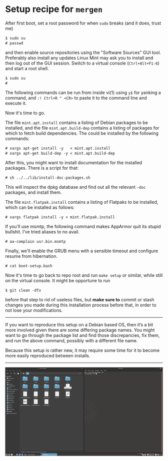 # Setup recipe for `mergen`

After first boot, set a root password for when `sudo` breaks (and it
does, trust me)

    $ sudo su
    # passwd

and then enable source repositories using the "Software Sources" GUI
tool.  Preferably also install any updates Linux Mint may ask you to install
and then log out of the GUI session.  Switch to a virtual console
(`Ctrl+Alt+F1-6`) and start a root shell.

    $ sudo su
    #

The following commands can be run from inside vi(1) using `y$` for yanking
a command, and `:! Ctrl+R " <CR>` to paste it to the command line and
execute it.

Now it's time to go.


The file `mint.apt.install` contains a listing of Debian packages to be
installed, and the file `mint.apt.build-dep` contains a listing of
packages for which to fetch build dependencies.  The could be
installed by the following commands:

    # xargs apt-get install -y   < mint.apt.install
    # xargs apt-get build-dep -y < mint.apt.build-dep

After this, you might want to install documentation for the installed
packages.  There is a script for that:

    # sh ../../lib/install-doc-packages.sh
  
This will inspect the dpkg database and find out all the relevant
`-doc` packages, and install them.

The file `mint.flatpak.install` contains a listing of Flatpaks to be
installed, which can be installed as follows:

    # xargs flatpak install -y < mint.flatpak.install

If you’ll use msmtp, the following command makes AppArmor quit its
stupid bullshit.  I’ve tried aliases to no avail.

    # aa-complain usr.bin.msmtp

Finally, we'll enable the GRUB menu with a sensible timeout and
configure resume from hibernation.

    # cat boot-setup.bash

Now it's time to go back to repo root and run `make setup` or
similar, while still on the virtual console.  It might be opportune
to run

    $ git clean -dfx

before that step to rid of useless files, but **make sure to** commit
or stash changes you made during this installation process before
that, in order to not lose your modifications.

---

If you want to reproduce this setup on a Debian based OS, then it’s a
bit more involved given there are some differing package names.  You
might want to go through the package list and find those
discrepancies, fix them, and run the above command, possibly with a
different file name.

Because this setup is rather new, it may require some time for it to
become more easily reproduced between installs.

---

![screen cap](/candy/scr-mergen.png)
